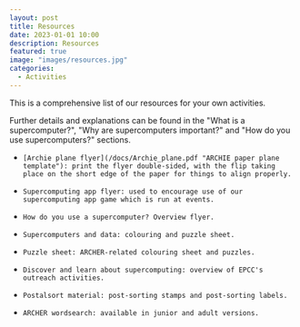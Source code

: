 ```yaml
---
layout: post
title: Resources
date: 2023-01-01 10:00
description: Resources
featured: true
image: "images/resources.jpg"
categories: 
  - Activities
---
```



This is a comprehensive list of our resources for your own activities.

Further details and explanations can be found in the "What is a supercomputer?", "Why are supercomputers important?" and "How do you use supercomputers?" sections.

-     [Archie plane flyer](/docs/Archie_plane.pdf "ARCHIE paper plane template"): print the flyer double-sided, with the flip taking place on the short edge of the paper for things to align properly. 
-     Supercomputing app flyer: used to encourage use of our supercomputing app game which is run at events.
-     How do you use a supercomputer? Overview flyer.
-     Supercomputers and data: colouring and puzzle sheet.
-     Puzzle sheet: ARCHER-related colouring sheet and puzzles.
-     Discover and learn about supercomputing: overview of EPCC's outreach activities.
-     Postalsort material: post-sorting stamps and post-sorting labels.
-     ARCHER wordsearch: available in junior and adult versions.

